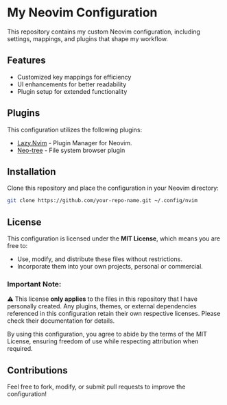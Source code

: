 # My Neovim Configuration

This repository contains my custom Neovim configuration, including settings, mappings, and plugins that shape my workflow.

## Features
- Customized key mappings for efficiency
- UI enhancements for better readability
- Plugin setup for extended functionality

## Plugins
This configuration utilizes the following plugins:
- [Lazy.Nvim](https://lazy.folke.io/) - Plugin Manager for Neovim.
- [Neo-tree](https://github.com/nvim-neo-tree/neo-tree.nvim) - File system browser plugin

## Installation
Clone this repository and place the configuration in your Neovim directory:
```sh
git clone https://github.com/your-repo-name.git ~/.config/nvim
```
## License

This configuration is licensed under the **MIT License**, which means you are free to:
- Use, modify, and distribute these files without restrictions.
- Incorporate them into your own projects, personal or commercial.

### Important Note:
⚠️ This license **only applies** to the files in this repository that I have personally created. Any plugins, themes, or external dependencies referenced in this configuration retain their own respective licenses. Please check their documentation for details.

By using this configuration, you agree to abide by the terms of the MIT License, ensuring freedom of use while respecting attribution when required.

## Contributions
Feel free to fork, modify, or submit pull requests to improve the configuration!
